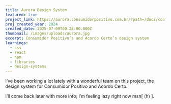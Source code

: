 ```yaml
---
title: Aurora Design System
featured: true
project_link: https://aurora.consumidorpositivo.com.br/?path=/docs/configurar-projeto--docs
proj_created_year: 2024
created_date: 2025-07-09T00:28:00.000Z
thumbnail: /images/uploads/aurora.jpg
excerpt: Consumidor Positivo’s and Acordo Certo’s design system
learnings:
  - css
  - react
  - npm
  - libraries
  - design-systems
---
```

I’ve been working a lot lately with a wonderful team on this project, the design system for Consumidor Positivo and Acordo Certo.

I’ll come back later with more info; I’m feeling lazy right now msn\[ (h) ].
